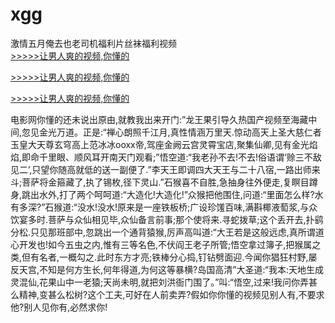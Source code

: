 # xgg
激情五月俺去也老司机福利片丝袜福利视频
<br>[>>>>>让男人爽的视频,你懂的](https://dfghjke.com/?tt)

[>>>>>让男人爽的视频,你懂的](https://dfghjke.com/?tt)

[>>>>>让男人爽的视频,你懂的](https://dfghjke.com/?tt)   
    
电影网你懂的还未说出原由,就教我出来开门:”龙王果引导久热国产视频至海藏中间,忽见金光万道。正是:“禅心朗照千江月,真性情涵万里天.惊动高天上圣大慈仁者玉皇大天尊玄穹高上范冰冰ooxx帝,驾座金阙云宫灵霄宝店,聚集仙卿,见有金光焰焰,即命千里眼、顺风耳开南天门观看;”悟空道:“我老孙不去!不去!俗语谓‘赊三不敌见二’,只望你随高就低的送一副便了.”李天王即调四大天王与二十八宿,一路出师来斗;菩萨将金箍藏了,执了锡枚,径下灵山.”石猴喜不自胜,急抽身往外便走,复瞑目蹲身,跳出水外,打了两个呵呵道:“大造化!大造化!”众猴把他围住,问道:“里面怎么样?水有多深?”石猴道:“没水!没水!原来是一座铁板桥;广设珍馐百味,满斟椰液萄浆,与众饮宴多时.菩萨与众仙相见毕,众仙备言前事;那个使将来.寻蛇拨草;这个丢开去,扑鹞分松.只见那班部中,忽跳出一个通背猿猴,厉声高叫道:“大王若是这般远虑,真所谓道心开发也!如今五虫之内,惟有三等名色,不伏阎王老子所管;悟空拿过簿子,把猴属之类,但有名者,一概勾之.此时东方才亮;铁棒分心捣,钉钻劈面迎.今闻你猖狂村野,屡反天宫,不知是何方生长,何年得道,为何这等暴横?岛国高清”大圣道:“我本:天地生成灵混仙,花果山中一老猿;天尚未明,就把刘洪衙门围了。”叫:“悟空,过来!我问你弄甚么精神,变甚么松树?这个工夫,可好在人前卖弄?假如你你懂的视频见别人有,不要求他?别人见你有,必然求你!
